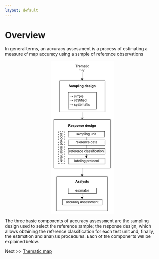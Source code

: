 ```yaml
---
layout: default
---
```


# Overview

In general terms, an accuracy assessment is a process of estimating a measure of map accuracy using a sample of 
reference observations

<img src="img/process_overview.png" height="500px" style="margin: auto;display: block;">

The three basic components of accuracy assessment are the sampling design used to select the reference sample; the 
response design, which allows obtaining the reference classification for each test unit and, finally, the estimation 
and analysis procedures. Each of the components will be explained below.

Next >> [Thematic map](./thematic-map)